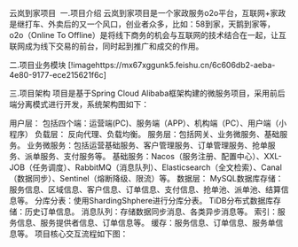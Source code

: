 云岚到家项目
​
一.项目介绍
云岚到家项目是一个家政服务o2o平台，互联网+家政是继打车、外卖后的又一个风口，创业者众多，比如：58到家，天鹅到家等，o2o（Online To Offline）是将线下商务的机会与互联网的技术结合在一起，让互联网成为线下交易的前台，同时起到推广和成交的作用。

二.项目业务模块
[!imagehttps://mx67xggunk5.feishu.cn/6c606db2-aeba-4e80-9177-ece215621f6c]

三.项目架构
项目是基于Spring Cloud Alibaba框架构建的微服务项目，采用前后端分离模式进行开发，系统架构图如下：



用户层：
包括四个端：运营端(PC)、服务端（APP）、机构端（PC）、用户端（小程序）
负载层：
反向代理、负载均衡。
服务层：包括网关、业务微服务、基础服务。
业务微服务：包括运营基础服务、客户管理服务、订单管理服务、抢单服务、派单服务、支付服务等。
基础服务：Nacos（服务注册、配置中心）、XXL-JOB（任务调度）、RabbitMQ（消息队列）、Elasticsearch（全文检索）、Canal（数据同步）、Sentinel（熔断降级、限流）等。
数据层：
MySQL数据库存储：服务信息、区域信息、客户信息、订单信息、支付信息、抢单池、派单池、结算信息等。
分库分表：使用ShardingShphere进行分库分表。
TiDB分布式数据库存储：历史订单信息。
消息队列：存储数据同步消息、各类异步消息等。
索引：服务信息、服务提供者信息、订单信息等。
缓存：服务信息、订单信息、服务单信息等。
项目核心交互流程如下图：
​
